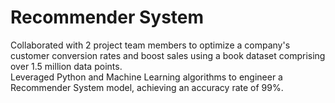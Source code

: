 # Recommender System
Collaborated with 2 project team members to optimize a company's customer conversion rates and boost sales using a book dataset comprising over 1.5 million data points.
<br>
Leveraged Python and Machine Learning algorithms to engineer a Recommender System model, achieving an accuracy rate of 99%. 
